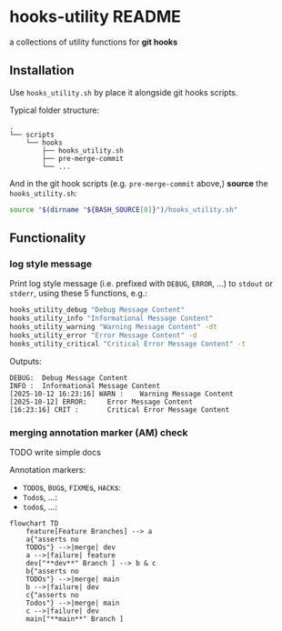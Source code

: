 # hooks-utility README

a collections of utility functions for **git hooks**













## Installation

Use `hooks_utility.sh` by place it alongside git hooks scripts.

Typical folder structure:

```
.
└── scripts
    └── hooks
        ├── hooks_utility.sh
        ├── pre-merge-commit
        └── ...
```

And in the git hook scripts (e.g. `pre-merge-commit` above,)
**source** the `hooks_utility.sh`:

```bash
source "$(dirname "${BASH_SOURCE[0]}")/hooks_utility.sh"
```















## Functionality

### log style message

Print log style message (i.e. prefixed with `DEBUG`, `ERROR`, ...)
to `stdout` or `stderr`, using these 5 functions, e.g.:

```bash
hooks_utility_debug "Debug Message Content"
hooks_utility_info "Informational Message Content"
hooks_utility_warning "Warning Message Content" -dt
hooks_utility_error "Error Message Content" -d
hooks_utility_critical "Critical Error Message Content" -t
```

Outputs:

```
DEBUG:  Debug Message Content
INFO :  Informational Message Content
[2025-10-12 16:23:16] WARN :    Warning Message Content
[2025-10-12] ERROR:     Error Message Content
[16:23:16] CRIT :       Critical Error Message Content
```





### merging annotation marker (AM) check

TODO write simple docs

Annotation markers:

- `TODO`s, `BUG`s, `FIXME`s, `HACK`s:
- `Todo`s, ...:
- `todo`s, ...:

```mermaid
flowchart TD        
    feature[Feature Branches] --> a
    a{"asserts no
    TODOs"} -->|merge| dev
    a -->|failure| feature
    dev["**dev**" Branch ] --> b & c
    b{"asserts no
    TODOs"} -->|merge| main
    b -->|failure| dev
    c{"asserts no
    Todos"} -->|merge| main
    c -->|failure| dev
    main["**main**" Branch ]
```

